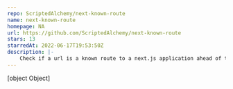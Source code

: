 ```yaml
---
repo: ScriptedAlchemy/next-known-route
name: next-known-route
homepage: NA
url: https://github.com/ScriptedAlchemy/next-known-route
stars: 13
starredAt: 2022-06-17T19:53:50Z
description: |-
    Check if a url is a known route to a next.js application ahead of time
---
```


[object Object]
